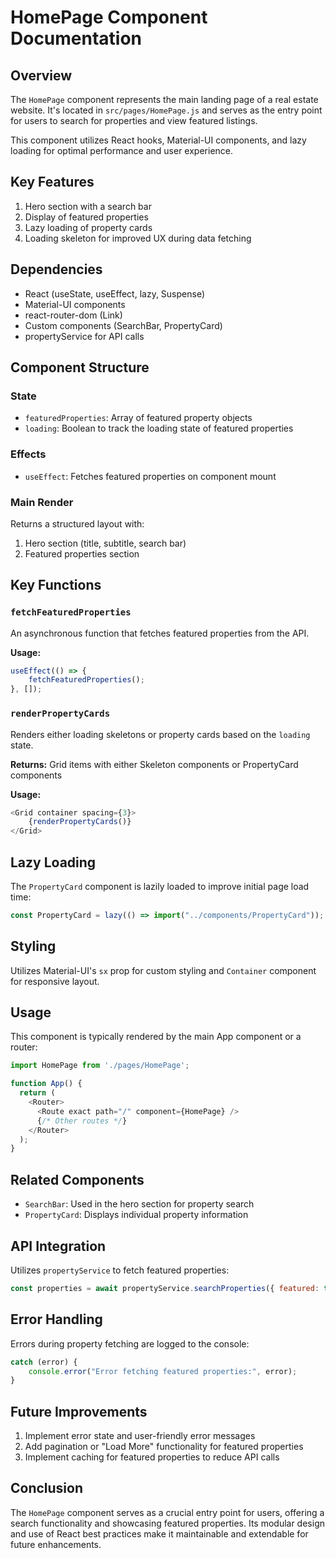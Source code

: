 # HomePage Component Documentation

## Overview

The `HomePage` component represents the main landing page of a real estate website. It's located in `src/pages/HomePage.js` and serves as the entry point for users to search for properties and view featured listings.

This component utilizes React hooks, Material-UI components, and lazy loading for optimal performance and user experience.

## Key Features

1. Hero section with a search bar
2. Display of featured properties
3. Lazy loading of property cards
4. Loading skeleton for improved UX during data fetching

## Dependencies

- React (useState, useEffect, lazy, Suspense)
- Material-UI components
- react-router-dom (Link)
- Custom components (SearchBar, PropertyCard)
- propertyService for API calls

## Component Structure

### State

- `featuredProperties`: Array of featured property objects
- `loading`: Boolean to track the loading state of featured properties

### Effects

- `useEffect`: Fetches featured properties on component mount

### Main Render

Returns a structured layout with:
1. Hero section (title, subtitle, search bar)
2. Featured properties section

## Key Functions

### `fetchFeaturedProperties`

An asynchronous function that fetches featured properties from the API.

**Usage:**
```javascript
useEffect(() => {
    fetchFeaturedProperties();
}, []);
```

### `renderPropertyCards`

Renders either loading skeletons or property cards based on the `loading` state.

**Returns:** Grid items with either Skeleton components or PropertyCard components

**Usage:**
```javascript
<Grid container spacing={3}>
    {renderPropertyCards()}
</Grid>
```

## Lazy Loading

The `PropertyCard` component is lazily loaded to improve initial page load time:

```javascript
const PropertyCard = lazy(() => import("../components/PropertyCard"));
```

## Styling

Utilizes Material-UI's `sx` prop for custom styling and `Container` component for responsive layout.

## Usage

This component is typically rendered by the main App component or a router:

```javascript
import HomePage from './pages/HomePage';

function App() {
  return (
    <Router>
      <Route exact path="/" component={HomePage} />
      {/* Other routes */}
    </Router>
  );
}
```

## Related Components

- `SearchBar`: Used in the hero section for property search
- `PropertyCard`: Displays individual property information

## API Integration

Utilizes `propertyService` to fetch featured properties:

```javascript
const properties = await propertyService.searchProperties({ featured: true, limit: 6 });
```

## Error Handling

Errors during property fetching are logged to the console:

```javascript
catch (error) {
    console.error("Error fetching featured properties:", error);
}
```

## Future Improvements

1. Implement error state and user-friendly error messages
2. Add pagination or "Load More" functionality for featured properties
3. Implement caching for featured properties to reduce API calls

## Conclusion

The `HomePage` component serves as a crucial entry point for users, offering a search functionality and showcasing featured properties. Its modular design and use of React best practices make it maintainable and extendable for future enhancements.
